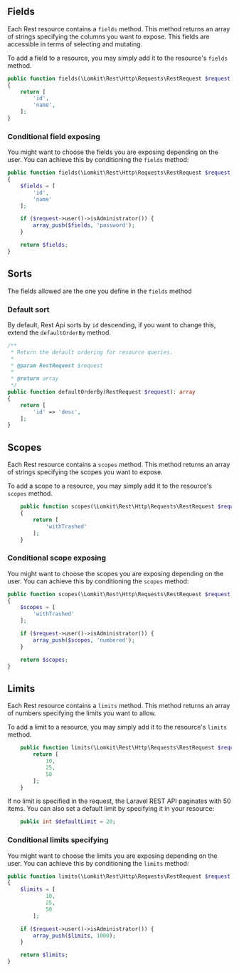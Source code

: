 ## Fields

Each Rest resource contains a `fields` method. This method returns an array of strings specifying the columns you want to expose. This fields are accessible in terms of selecting and mutating.

To add a field to a resource, you may simply add it to the resource's `fields` method. 

```php
public function fields(\Lomkit\Rest\Http\Requests\RestRequest $request)
{
    return [
        'id',
        'name',
    ];
}
```

### Conditional field exposing

You might want to choose the fields you are exposing depending on the user. You can achieve this by conditioning the `fields` method:

```php
public function fields(\Lomkit\Rest\Http\Requests\RestRequest $request)
{
    $fields = [
        'id',
        'name'
    ];

    if ($request->user()->isAdministrator()) {
        array_push($fields, 'password');
    }

    return $fields;
}
```

## Sorts

The fields allowed are the one you define in the `fields` method

### Default sort

By default, Rest Api sorts by `id` descending, if you want to change this, extend the `defaultOrderBy` method.

```php
/**
 * Return the default ordering for resource queries.
 *
 * @param RestRequest $request
 *
 * @return array
 */
public function defaultOrderBy(RestRequest $request): array
{
    return [
        'id' => 'desc',
    ];
}
```

## Scopes

Each Rest resource contains a `scopes` method. This method returns an array of strings specifying the scopes you want to expose.

To add a scope to a resource, you may simply add it to the resource's `scopes` method.

```php
    public function scopes(\Lomkit\Rest\Http\Requests\RestRequest $request)
    {
        return [
            'withTrashed'
        ];
    }
```

### Conditional scope exposing

You might want to choose the scopes you are exposing depending on the user. You can achieve this by conditioning the `scopes` method:

```php
public function scopes(\Lomkit\Rest\Http\Requests\RestRequest $request)
{
    $scopes = [
        'withTrashed'
    ];

    if ($request->user()->isAdministrator()) {
        array_push($scopes, 'numbered');
    }

    return $scopes;
}
```

## Limits

Each Rest resource contains a `limits` method. This method returns an array of numbers specifying the limits you want to allow.

To add a limit to a resource, you may simply add it to the resource's `limits` method.

```php
    public function limits(\Lomkit\Rest\Http\Requests\RestRequest $request) {
        return [
            10,
            25,
            50
        ];
    }
```

If no limit is specified in the request, the Laravel REST API paginates with 50 items. You can also set a default limit by specifying it in your resource:
```php
    public int $defaultLimit = 20;
```

### Conditional limits specifying

You might want to choose the limits you are exposing depending on the user. You can achieve this by conditioning the `limits` method:

```php
public function limits(\Lomkit\Rest\Http\Requests\RestRequest $request)
{
    $limits = [
            10,
            25,
            50
        ];

    if ($request->user()->isAdministrator()) {
        array_push($limits, 1000);
    }

    return $limits;
}
```
